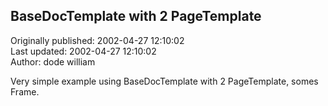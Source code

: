 ## BaseDocTemplate with 2 PageTemplate  
Originally published: 2002-04-27 12:10:02  
Last updated: 2002-04-27 12:10:02  
Author: dode william  
  
Very simple example using BaseDocTemplate with 2 PageTemplate, somes Frame.